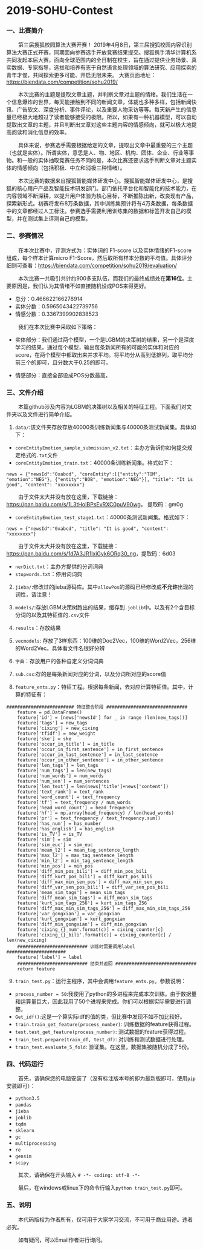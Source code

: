 
# 2019-SOHU-Contest
### 一、比赛简介

&nbsp;&nbsp;&nbsp;&nbsp;&nbsp;&nbsp;&nbsp;&nbsp;第三届搜狐校园算法大赛开赛！ 2019年4月8日，第三届搜狐校园内容识别算法大赛正式开赛，同期面向参赛选手开放竞赛结果提交。搜狐携手清华计算机系共同发起本届大赛，面向全球范围内的全日制在校生，旨在通过提供业务场景、真实数据、专家指导，选拔和培养有志于自然语言处理领域的算法研究、应用探索的青年才俊，共同探索更多可能、开启无限未来。  大赛页面地址：<https://biendata.com/competition/sohu2019/>  

&nbsp;&nbsp;&nbsp;&nbsp;&nbsp;&nbsp;&nbsp;&nbsp;本次比赛的主题是提取文章主题，并判断文章对主题的情绪。我们生活在一个信息爆炸的世界，每天能接触到不同的新闻文章，体裁也多种多样，包括新闻快讯、广告软文、深度分析、事件评论，以及重要人物采访等等。每天新产生的信息量已经极大地超过了读者能够接受的极限。所以，如果有一种机器模型，可以自动提取出文章的主题，并且判断出文章对这些主题内容的情感倾向，就可以极大地提高阅读和消化信息的效率。  

&nbsp;&nbsp;&nbsp;&nbsp;&nbsp;&nbsp;&nbsp;&nbsp;具体来说，参赛选手需要根据给定的文章，提取出文章中最重要的三个主题（也就是实体）。所谓实体，意思是人、物、地区、机构、团体、企业、行业等事物。和一般的实体抽取竞赛任务不同的是，本次比赛还要求选手判断文章对主题实体的情感倾向（包括积极、中立和消极三种情绪）。  

&nbsp;&nbsp;&nbsp;&nbsp;&nbsp;&nbsp;&nbsp;&nbsp;本次比赛的数据来自搜狐智能媒体研发中心。搜狐智能媒体研发中心，是搜狐的核心用户产品及智能技术研发部门。部门依托平台化和智能化的技术能力，在内容领域不断深耕，以提升用户体验为核心目标，不断推陈出新，改良现有产品，探索新形式。初赛将发布8万条数据，其中训练集预计将有4万条数据，每条数据中的文章都经过人工标注。参赛选手需要利用训练集的数据和标签开发自己的模型，并在测试集上评测自己的模型。

### 二、参赛情况

&nbsp;&nbsp;&nbsp;&nbsp;&nbsp;&nbsp;&nbsp;&nbsp;在本次比赛中，评测方式为：实体词的 F1-score 以及实体情绪的F1-score 组成，每个样本计算micro F1-Score，然后取所有样本分数的平均值。具体评分细则可查看：<https://biendata.com/competition/sohu2019/evaluation/>

&nbsp;&nbsp;&nbsp;&nbsp;&nbsp;&nbsp;&nbsp;&nbsp;本次比赛一共吸引共计约900多支队伍，而我们的最终成绩处在**第16位**。主要原因是，我们认为其情绪不如直接随机设成POS来得更好。
- 总分：0.466622166278914
- 实体分数：0.5965043422739756
- 情感分数：0.3367399902838523

&nbsp;&nbsp;&nbsp;&nbsp;&nbsp;&nbsp;&nbsp;&nbsp;我们在本次比赛中采取如下策略：
- 实体部分：我们通过两个模型，一个是LGBM的决策树的结果，另一个是深度学习的结果。通过每个模型，输出每条新闻所有的可能的实体和对应的score，在两个模型中都取出来并求平均。将平均分从高到低排列，取平均分前三个的即可，且分数大于0.25的即可。

- 情感部分：直接全部设成POS分数最高。

### 三、文件介绍

&nbsp;&nbsp;&nbsp;&nbsp;&nbsp;&nbsp;&nbsp;&nbsp;本篇github涉及内容为LGBM的决策树以及相关的特征工程。下面我们对文件夹以及文件进行简单介绍。

1. `data/`:该文件夹存放存放40000条训练新闻集与40000条测试新闻集。具体如下：
- `coreEntityEmotion_sample_submission_v2.txt`：主办方告诉你如何提交规定格式的`.txt`文件
- `coreEntityEmotion_train.txt`：40000条训练新闻集。格式如下：
```
news = {"newsId":"0xabcd", "coreEntity":[{"entity":"TOM", "emotion":"NEG"}, {"entity":"BOB", "emotion":"NEG"}], "title": "It is good", "content": "xxxxxxxx"}
```
&nbsp;&nbsp;&nbsp;&nbsp;&nbsp;&nbsp;&nbsp;&nbsp;由于文件太大并没有放在这里，下载链接：<https://pan.baidu.com/s/1L3tHoIBPsEvRXC0puV90wg>， 提取码：gm0g 
- `coreEntityEmotion_test_stage1.txt`：40000条测试新闻集。格式如下：
```
news = {"newsId":"0xabcd", "title": "It is good", "content": "xxxxxxxx"}
```
&nbsp;&nbsp;&nbsp;&nbsp;&nbsp;&nbsp;&nbsp;&nbsp;由于文件太大并没有放在这里，下载链接：<https://pan.baidu.com/s/1d7A3JR1IxiGyk6ORq30_ng>，提取码：6d03 
- `nerDict.txt`：主办方提供的分词词典
- `stopwords.txt`：停用词词典

2. `jieba/`:修改过的jieba源码库。其中`allowPos`的源码已经修改成**不允许**出现的词性，请注意！

3. `models/`:存放LGBM决策树跑出的结果，缓存到`.joblib`中。以及有2个含目标分词的以及其特征值的`.csv`文件

4. `results`：存放结果

5. `vecmodels`: 存放了3样东西：100维的Doc2Vec，100维的Word2Vec，256维的Word2Vec。具体看文件名很好分辨

6. `字典`：存放用户的各种自定义分词词典

7. `sub.csc`:存的是每条新闻对应的分词，以及分词所对应的score值

8. `feature_ents.py`：特征工程。根据每条新闻，去对应计算特征值。其中，计算的特征有：
```
######################### 特征整合阶段 ##############################
    feature = pd.DataFrame()
    feature['id'] = [news['newsId'] for _ in range (len(new_tags))]
    feature['tags'] = new_tags
    feature['cixing'] = new_cixing
    feature['tfidf'] = new_weight
    feature['ske'] = ske
    feature['occur_in_title'] = in_title
    feature['occur_in_first_sentence'] = in_first_sentence
    feature['occur_in_last_sentence'] = in_last_sentence
    feature['occur_in_other_sentence'] = in_other_sentence
    feature['len_tags'] = len_tags
    feature['num_tags'] = len(new_tags)
    feature['num_words'] = num_words
    feature['num_sen'] = num_sentences
    feature['len_text'] = len(news['title']+news['content'])
    feature['text_rank'] = text_rank
    feature['word_count'] = text_frequency
    feature['tf'] = text_frequency / num_words
    feature['head_word_count'] = head_frequency
    feature['hf'] = np.array(head_frequency) / len(head_words)
    feature['pr'] = text_frequency / text_frequency.sum()
    feature['has_num'] = has_number
    feature['has_english'] = has_english
    feature['is_TV'] = is_TV
    feature['sim'] = sim
    feature['sim_euc'] = sim_euc
    feature['mean_l2'] = mean_tag_sentence_length
    feature['max_l2'] = max_tag_sentence_length
    feature['min_l2'] = min_tag_sentence_length
    feature['min_pos'] = min_pos
    feature['diff_min_pos_bili'] = diff_min_pos_bili
    feature['diff_kurt_pos_bili'] = diff_kurt_pos_bili
    feature['diff_max_min_sen_pos'] = diff_max_min_sen_pos
    feature['diff_var_sen_pos_bili'] = diff_var_sen_pos_bili
    feature['mean_sim_tags'] = mean_sim_tags
    feature['diff_mean_sim_tags'] = diff_mean_sim_tags
    feature['kurt_sim_tags_256'] = kurt_sim_tags_256
    feature['diff_max_min_sim_tags_256'] = diff_max_min_sim_tags_256
    feature['var_gongxian'] = var_gongxian
    feature['kurt_gongxian'] = kurt_gongxian
    feature['diff_min_gongxian'] = diff_min_gongxian
    feature['cixing_{}_num'.format(c)] = cixing_counter[c]
    feature['cixing_{}_bili'.format(c)] = cixing_counter[c] / len(new_cixing)
    ########################## 训练时需要调用label ######################
    feature['label'] = label
    ########################## 结束并返回 ##############################
    return feature
```

9. `train_test.py`：运行主程序，其中会调用`feature_ents.py`。参数说明：
- `process_number = 50`:我使用了python的多进程来完成本次训练。由于数据量和运算量巨大，因此我用了50个进程来完成。你们可以根据实际需要进行调整。
- `Get_idf()`:这是一个算实际idf的值的类，但比赛中发现不如不加比较好。
- `train.train_get_feature(process_number)`: 训练数据的feature获得过程。
- `test.test_get_feature(process_number)`: 测试数据的feature获得过程。
- `train_test.prepare(train_df, test_df)`: 对训练和测试数据进行处理。
- `train_test.evaluate_5_fold`: 验证集。在这里，数据集被随机分成了5份。

### 四、代码运行

&nbsp;&nbsp;&nbsp;&nbsp;&nbsp;&nbsp;&nbsp;&nbsp;首先，请确保您的电脑安装了（没有标注版本号的即为最新版即可，使用`pip`安装即可）：
- `python3.5`
- `pandas`
- `jieba`
- `joblib`
- `tqdm`
- `sklearn`
- `gc`
- `multiprocessing`
- `re`
- `gensim`
- `scipy`

&nbsp;&nbsp;&nbsp;&nbsp;&nbsp;&nbsp;&nbsp;&nbsp;其次，请确保在开头输入 `# -*- coding: utf-8 -*-`

&nbsp;&nbsp;&nbsp;&nbsp;&nbsp;&nbsp;&nbsp;&nbsp;最后，在windows或linux下的命令行输入`python train_test.py`即可。

### 五、说明

&nbsp;&nbsp;&nbsp;&nbsp;&nbsp;&nbsp;&nbsp;&nbsp;本代码版权为作者所有，仅可用于大家学习交流，不可用于商业用途。违者必究。

&nbsp;&nbsp;&nbsp;&nbsp;&nbsp;&nbsp;&nbsp;&nbsp;如有疑问，可以Email作者进行询问。